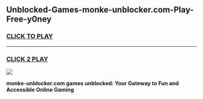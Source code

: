
## Unblocked-Games-monke-unblocker.com-Play-Free-y0ney
<h3>
<a href="https://premium76.site?title=monke-unblocker.com&ref=10A">CLICK TO PLAY</a></h3>
<hr>

<h3>
<a href="https://premium76.site?title=monke-unblocker.com&ref=10A">CLICK 2 PLAY</a>
  
</h3>

<a href="https://premium76.site?title=monke-unblocker.com&ref=10A"><img src="https://clearcache.store/games.png"></a>


**monke-unblocker.com games unblocked: Your Gateway to Fun and Accessible Online Gaming**
